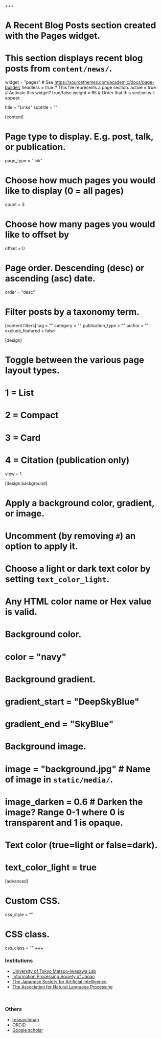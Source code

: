 +++
# A Recent Blog Posts section created with the Pages widget.
# This section displays recent blog posts from `content/news/`.

widget = "pages"  # See https://sourcethemes.com/academic/docs/page-builder/
headless = true  # This file represents a page section.
active = true  # Activate this widget? true/false
weight = 65  # Order that this section will appear.

title = "Links"
subtitle = ""

[content]
  # Page type to display. E.g. post, talk, or publication.
  page_type = "link"
  
  # Choose how much pages you would like to display (0 = all pages)
  count = 3
  
  # Choose how many pages you would like to offset by
  offset = 0

  # Page order. Descending (desc) or ascending (asc) date.
  order = "desc"

  # Filter posts by a taxonomy term.
  [content.filters]
    tag = ""
    category = ""
    publication_type = ""
    author = ""
    exclude_featured = false
  
[design]
  # Toggle between the various page layout types.
  #   1 = List
  #   2 = Compact
  #   3 = Card
  #   4 = Citation (publication only)
  view = 1
  
[design.background]
  # Apply a background color, gradient, or image.
  #   Uncomment (by removing `#`) an option to apply it.
  #   Choose a light or dark text color by setting `text_color_light`.
  #   Any HTML color name or Hex value is valid.
  
  # Background color.
  # color = "navy"
  
  # Background gradient.
  # gradient_start = "DeepSkyBlue"
  # gradient_end = "SkyBlue"
  
  # Background image.
  # image = "background.jpg"  # Name of image in `static/media/`.
  # image_darken = 0.6  # Darken the image? Range 0-1 where 0 is transparent and 1 is opaque.

  # Text color (true=light or false=dark).
  # text_color_light = true  
  
[advanced]
 # Custom CSS. 
 css_style = ""
 
 # CSS class.
 css_class = ""
+++
### Institutions
- <a href="https://weblab.t.u-tokyo.ac.jp/" target="_blank">University of Tokyo Matsuo-Iwasawa Lab</a>
- <a href="https://www.ipsj.or.jp" target="_blank">Information Processing Society of Japan</a>
- <a href="https://www.ai-gakkai.or.jp" target="_blank">The Japanese Society for Artificial Intelligence</a>
- <a href="https://www.anlp.jp/en/" target="_blank">The Association for Natural Language Processing</a>

<br>

### Others
- <a href="https://researchmap.jp/erikuroda?lang=en" target="_blank">researchmap</a>
- <a href="https://orcid.org/0000-0001-6248-5056" target="_blank">ORCiD</a>
- <a href="https://scholar.google.co.jp/citations?user=ym-sVBkAAAAJ&hl=ja" target="_blank">Google scholar</a>

